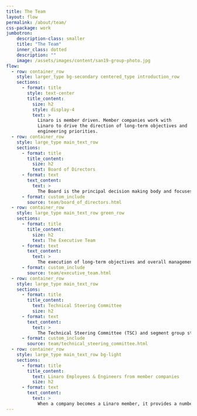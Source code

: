 ```yaml
---
title: The Team
layout: flow
permalink: /about/team/
css-package: work
jumbotron:
    description-class: smaller
    title: "The Team"
    inner_class: dotted
    description: ""
    image: /assets/images/content/san19-group-photo.jpg
flow:
  - row: container_row
    style: larger_type bg-secondary centered_type introduction_row
    sections:
      - format: title
        style: text-center
        title_content:
          size: h2
          style: display-4
          text: >
            Linaro is member driven. Member companies work with
            Linaro to drive the direction of long-term objectives and
            engineering priorities.
  - row: container_row
    style: large_type main_text_row
    sections:
      - format: title
        title_content:
          size: h2
          text: Board of Directors
      - format: text
        text_content:
          text: >
            The Board is the principal decision making body and focuses on ensuring the organization is moving toward its strategic mission. It consists of Linaro member representatives and Linaro’s CEO.
      - format: custom_include
        source: team/board_of_directors.html
  - row: container_row
    style: large_type main_text_row green_row
    sections:
      - format: title
        title_content:
          size: h2
          text: The Executive Team
      - format: text
        text_content:
          text: >
            The execution of long-term objectives and overall management of the company is assigned to the Linaro executive management team. The executive team is responsible for the operational success of the business and achieves this by managing the “day to day” logistics of running a software engineering company.
      - format: custom_include
        source: team/executive_team.html
  - row: container_row
    style: large_type main_text_row
    sections:
      - format: title
        title_content:
          text: Technical Steering Committee
          size: h2
      - format: text
        text_content:
          text: >
            The Technical Steering Committee (TSC) and segment group steering committees are responsible deciding what engineering work needs to be done, when and how. The TSC includes senior engineers from each of the Linaro member companies, a representative from each segment engineering group, plus Linaro’s CEO, CTO and VP of Engineering.
      - format: custom_include
        source: team/technical_steering_committee.html
  - row: container_row
    style: large_type main_text_row bg-light
    sections:
      - format: title
        title_content:
          text: Linaro Employees & Engineers from member companies
          size: h2
      - format: text
        text_content:
          text: >
            When a company becomes a Linaro member, it provides a number of engineers to work with Linaro engineers. As such, Linaro is made up of employees and engineers from member companies who work together to help achieve the success of the company. When an employee or engineer from a member company  has worked at Linaro for five years, they receive an award. Check out [this page](/awards/) to see some of our talented experts.
---
```

